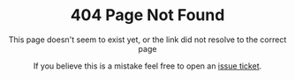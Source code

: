 <div style="margin-top: 250px" align="center">
<h1>404 Page Not Found</h1>

<p>This page doesn't seem to exist yet, or the link did not resolve to the correct page</p>

<p>If you believe this is a mistake feel free to open an <a href="https://github.com/Ktt-Development/ktt-development.github.io/issues">issue ticket</a>.</p>
</div>